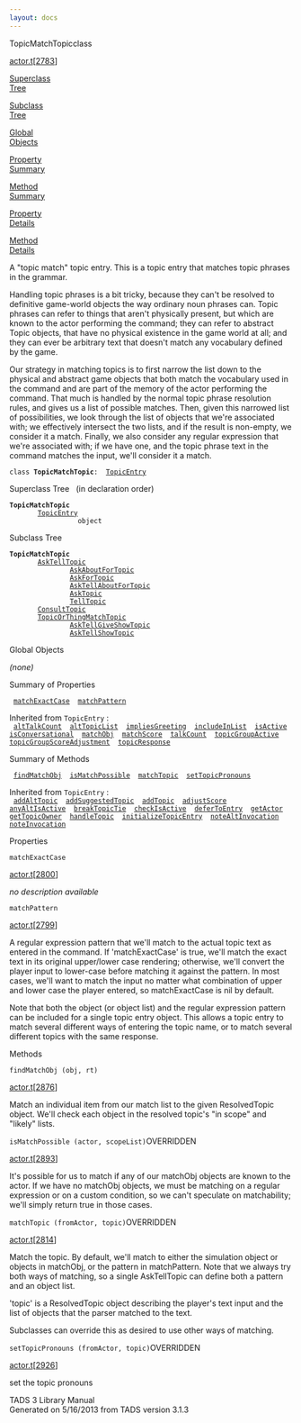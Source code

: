 ```yaml
---
layout: docs
---
```

<span class="title">TopicMatchTopic</span><span class="type">class</span>

[actor.t](../file/actor.t.html)\[[2783](../source/actor.t.html#2783)\]

[Superclass  
Tree](#_SuperClassTree_)

[Subclass  
Tree](#_SubClassTree_)

[Global  
Objects](#_ObjectSummary_)

[Property  
Summary](#_PropSummary_)

[Method  
Summary](#_MethodSummary_)

[Property  
Details](#_Properties_)

[Method  
Details](#_Methods_)

<div class="fdesc">

A "topic match" topic entry. This is a topic entry that matches topic
phrases in the grammar.

Handling topic phrases is a bit tricky, because they can't be resolved
to definitive game-world objects the way ordinary noun phrases can.
Topic phrases can refer to things that aren't physically present, but
which are known to the actor performing the command; they can refer to
abstract Topic objects, that have no physical existence in the game
world at all; and they can ever be arbitrary text that doesn't match any
vocabulary defined by the game.

Our strategy in matching topics is to first narrow the list down to the
physical and abstract game objects that both match the vocabulary used
in the command and are part of the memory of the actor performing the
command. That much is handled by the normal topic phrase resolution
rules, and gives us a list of possible matches. Then, given this
narrowed list of possibilities, we look through the list of objects that
we're associated with; we effectively intersect the two lists, and if
the result is non-empty, we consider it a match. Finally, we also
consider any regular expression that we're associated with; if we have
one, and the topic phrase text in the command matches the input, we'll
consider it a match.

`class `**`TopicMatchTopic`**` :   `[`TopicEntry`](../object/TopicEntry.html)

</div>

<span id="_SuperClassTree_"></span>

<div class="mjhd">

<span class="hdln">Superclass Tree</span>   (in declaration order)

</div>

**`TopicMatchTopic`**  
`         `[`TopicEntry`](../object/TopicEntry.html)  
`                 object`  
<span id="_SubClassTree_"></span>

<div class="mjhd">

<span class="hdln">Subclass Tree</span>  

</div>

**`TopicMatchTopic`**  
`         `[`AskTellTopic`](../object/AskTellTopic.html)  
`                 `[`AskAboutForTopic`](../object/AskAboutForTopic.html)  
`                 `[`AskForTopic`](../object/AskForTopic.html)  
`                 `[`AskTellAboutForTopic`](../object/AskTellAboutForTopic.html)  
`                 `[`AskTopic`](../object/AskTopic.html)  
`                 `[`TellTopic`](../object/TellTopic.html)  
`         `[`ConsultTopic`](../object/ConsultTopic.html)  
`         `[`TopicOrThingMatchTopic`](../object/TopicOrThingMatchTopic.html)  
`                 `[`AskTellGiveShowTopic`](../object/AskTellGiveShowTopic.html)  
`                 `[`AskTellShowTopic`](../object/AskTellShowTopic.html)  
<span id="_ObjectSummary_"></span>

<div class="mjhd">

<span class="hdln">Global Objects</span>  

</div>

*(none)* <span id="_PropSummary_"></span>

<div class="mjhd">

<span class="hdln">Summary of Properties</span>  

</div>

` `[`matchExactCase`](#matchExactCase)`  `[`matchPattern`](#matchPattern)`  `

Inherited from `TopicEntry` :  
` `[`altTalkCount`](../object/TopicEntry.html#altTalkCount)`  `[`altTopicList`](../object/TopicEntry.html#altTopicList)`  `[`impliesGreeting`](../object/TopicEntry.html#impliesGreeting)`  `[`includeInList`](../object/TopicEntry.html#includeInList)`  `[`isActive`](../object/TopicEntry.html#isActive)`  `[`isConversational`](../object/TopicEntry.html#isConversational)`  `[`matchObj`](../object/TopicEntry.html#matchObj)`  `[`matchScore`](../object/TopicEntry.html#matchScore)`  `[`talkCount`](../object/TopicEntry.html#talkCount)`  `[`topicGroupActive`](../object/TopicEntry.html#topicGroupActive)`  `[`topicGroupScoreAdjustment`](../object/TopicEntry.html#topicGroupScoreAdjustment)`  `[`topicResponse`](../object/TopicEntry.html#topicResponse)`  `

<span id="_MethodSummary_"></span>

<div class="mjhd">

<span class="hdln">Summary of Methods</span>  

</div>

` `[`findMatchObj`](#findMatchObj)`  `[`isMatchPossible`](#isMatchPossible)`  `[`matchTopic`](#matchTopic)`  `[`setTopicPronouns`](#setTopicPronouns)`  `

Inherited from `TopicEntry` :  
` `[`addAltTopic`](../object/TopicEntry.html#addAltTopic)`  `[`addSuggestedTopic`](../object/TopicEntry.html#addSuggestedTopic)`  `[`addTopic`](../object/TopicEntry.html#addTopic)`  `[`adjustScore`](../object/TopicEntry.html#adjustScore)`  `[`anyAltIsActive`](../object/TopicEntry.html#anyAltIsActive)`  `[`breakTopicTie`](../object/TopicEntry.html#breakTopicTie)`  `[`checkIsActive`](../object/TopicEntry.html#checkIsActive)`  `[`deferToEntry`](../object/TopicEntry.html#deferToEntry)`  `[`getActor`](../object/TopicEntry.html#getActor)`  `[`getTopicOwner`](../object/TopicEntry.html#getTopicOwner)`  `[`handleTopic`](../object/TopicEntry.html#handleTopic)`  `[`initializeTopicEntry`](../object/TopicEntry.html#initializeTopicEntry)`  `[`noteAltInvocation`](../object/TopicEntry.html#noteAltInvocation)`  `[`noteInvocation`](../object/TopicEntry.html#noteInvocation)`  `

<span id="_Properties_"></span>

<div class="mjhd">

<span class="hdln">Properties</span>  

</div>

<span id="matchExactCase"></span>

`matchExactCase`

[actor.t](../file/actor.t.html)\[[2800](../source/actor.t.html#2800)\]

<div class="desc">

*no description available*

</div>

<span id="matchPattern"></span>

`matchPattern`

[actor.t](../file/actor.t.html)\[[2799](../source/actor.t.html#2799)\]

<div class="desc">

A regular expression pattern that we'll match to the actual topic text
as entered in the command. If 'matchExactCase' is true, we'll match the
exact text in its original upper/lower case rendering; otherwise, we'll
convert the player input to lower-case before matching it against the
pattern. In most cases, we'll want to match the input no matter what
combination of upper and lower case the player entered, so
matchExactCase is nil by default.

Note that both the object (or object list) and the regular expression
pattern can be included for a single topic entry object. This allows a
topic entry to match several different ways of entering the topic name,
or to match several different topics with the same response.

</div>

<span id="_Methods_"></span>

<div class="mjhd">

<span class="hdln">Methods</span>  

</div>

<span id="findMatchObj"></span>

`findMatchObj (obj, rt)`

[actor.t](../file/actor.t.html)\[[2876](../source/actor.t.html#2876)\]

<div class="desc">

Match an individual item from our match list to the given ResolvedTopic
object. We'll check each object in the resolved topic's "in scope" and
"likely" lists.

</div>

<span id="isMatchPossible"></span>

`isMatchPossible (actor, scopeList)`<span class="rem">OVERRIDDEN</span>

[actor.t](../file/actor.t.html)\[[2893](../source/actor.t.html#2893)\]

<div class="desc">

It's possible for us to match if any of our matchObj objects are known
to the actor. If we have no matchObj objects, we must be matching on a
regular expression or on a custom condition, so we can't speculate on
matchability; we'll simply return true in those cases.

</div>

<span id="matchTopic"></span>

`matchTopic (fromActor, topic)`<span class="rem">OVERRIDDEN</span>

[actor.t](../file/actor.t.html)\[[2814](../source/actor.t.html#2814)\]

<div class="desc">

Match the topic. By default, we'll match to either the simulation object
or objects in matchObj, or the pattern in matchPattern. Note that we
always try both ways of matching, so a single AskTellTopic can define
both a pattern and an object list.

'topic' is a ResolvedTopic object describing the player's text input and
the list of objects that the parser matched to the text.

Subclasses can override this as desired to use other ways of matching.

</div>

<span id="setTopicPronouns"></span>

`setTopicPronouns (fromActor, topic)`<span class="rem">OVERRIDDEN</span>

[actor.t](../file/actor.t.html)\[[2926](../source/actor.t.html#2926)\]

<div class="desc">

set the topic pronouns

</div>

<div class="ftr">

TADS 3 Library Manual  
Generated on 5/16/2013 from TADS version 3.1.3

</div>
